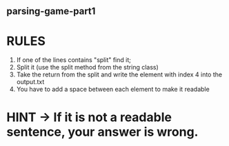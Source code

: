 ## parsing-game-part1

# RULES

1. If one of the lines contains "split" find it;
2. Split it (use the split method from the string class)
3. Take the return from the split and write the element with index 4 into the output.txt
4. You have to add a space between each element to make it readable

# HINT -> If it is not a readable sentence, your answer is wrong.
